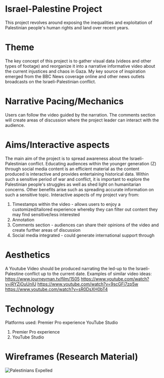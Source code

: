 # Israel-Palestine Project
This project revolves around exposing the inequalities and exploitation of Palestinian people's human rights and land over recent years.
# Theme  

The key concept of this project is to gather visual data (videos and other types of footage) and reorganize it into a narrative informative video about the current injustices and chaos in Gaza. My key source of inspiration emerged from the BBC News coverage online and other news outlets broadcasts on the Israeli-Palestinian conflict.

# Narrative Pacing/Mechanics  

Users can follow the video guided by the narration. The comments section will create areas of discussion where the project leader can interact with the audience.
# Aims/Interactive aspects  

The main aim of the project is to spread awareness about the Israeli-Palestinian conflict. Educating audiences within the younger generation (Z) through social media content is an efficient material as the content produced is interactive and provides entertaining historical data. Within such a sensitive period of war and conflict, it is important to explore the Palestinian people's struggles as well as shed light on humanitarian concerns. Other benefits arise such as spreading accurate information on such a sensitive topic.
Interactive aspects of my project vary from:
1. Timestamps within the video - allows users to enjoy a customized/tailored experience whereby they can filter out content they may find sensitive/less interested
2. Annotation
3. Comments section - audiences can share their opinions of the video and create further areas of discussion
4. Social media integrated - could generate international support through

# Aesthetics
A Youtube Video should be produced narrating the led-up to the Israeli-Palestine conflict up to the current date.
Examples of similar video ideas:
https://www.journeyman.tv/film/1505
https://www.youtube.com/watch?v=iRYZjOuUnlU
https://www.youtube.com/watch?v=9scGFj7zp5w
https://www.youtube.com/watch?v=sR0DsXH0bT4

# Technology 

Platforms used:
Premier Pro experience
YouTube Studio
1. Premier Pro experience
2. YouTube Studio

# Wireframes (Research Material)
![Palestinians Expelled](https://github.com/panosleontsinis/interface-narratives1/assets/123083154/7965f4db-6233-4cd8-932e-32d6f62f9d6d)

